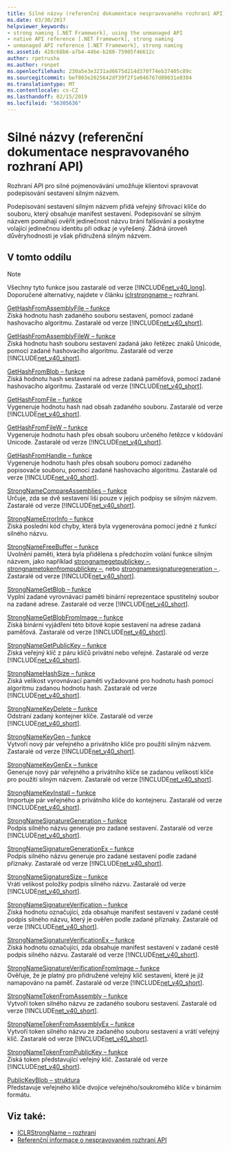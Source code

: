 ```yaml
---
title: Silné názvy (referenční dokumentace nespravovaného rozhraní API)
ms.date: 03/30/2017
helpviewer_keywords:
- strong naming [.NET Framework], using the unmanaged API
- native API reference [.NET Framework], strong naming
- unmanaged API reference [.NET Framework], strong naming
ms.assetid: 428c68b6-a7b4-44be-b280-75905f46612c
author: rpetrusha
ms.author: ronpet
ms.openlocfilehash: 230a5e3e3231ad6675d214d370f74eb37405c89c
ms.sourcegitcommit: bef803e2025642df39f2f1e046767d89031e0304
ms.translationtype: MT
ms.contentlocale: cs-CZ
ms.lasthandoff: 02/15/2019
ms.locfileid: "56305636"
---
```

# <a name="strong-naming-unmanaged-api-reference"></a>Silné názvy (referenční dokumentace nespravovaného rozhraní API)
Rozhraní API pro silné pojmenovávání umožňuje klientovi spravovat podepisování sestavení silným názvem.  
  
 Podepisování sestavení silným názvem přidá veřejný šifrovací klíče do souboru, který obsahuje manifest sestavení. Podepisování se silným názvem pomáhají ověřit jedinečnost názvu brání falšování a poskytne volající jedinečnou identitu při odkaz je vyřešený. Žádná úroveň důvěryhodnosti je však přidružená silným názvem.  
  
## <a name="in-this-section"></a>V tomto oddílu  
  
> [!NOTE]
>  Všechny tyto funkce jsou zastaralé od verze [!INCLUDE[net_v40_long](../../../../includes/net-v40-long-md.md)]. Doporučené alternativy, najdete v článku [iclrstrongname –](../../../../docs/framework/unmanaged-api/hosting/iclrstrongname-interface.md) rozhraní.  
  
 [GetHashFromAssemblyFile – funkce](../../../../docs/framework/unmanaged-api/strong-naming/gethashfromassemblyfile-function.md)  
 Získá hodnotu hash zadaného souboru sestavení, pomocí zadané hashovacího algoritmu. Zastaralé od verze [!INCLUDE[net_v40_short](../../../../includes/net-v40-short-md.md)].  
  
 [GetHashFromAssemblyFileW – funkce](../../../../docs/framework/unmanaged-api/strong-naming/gethashfromassemblyfilew-function.md)  
 Získá hodnotu hash souboru sestavení zadaná jako řetězec znaků Unicode, pomocí zadané hashovacího algoritmu. Zastaralé od verze [!INCLUDE[net_v40_short](../../../../includes/net-v40-short-md.md)].  
  
 [GetHashFromBlob – funkce](../../../../docs/framework/unmanaged-api/strong-naming/gethashfromblob-function.md)  
 Získá hodnotu hash sestavení na adrese zadaná paměťová, pomocí zadané hashovacího algoritmu. Zastaralé od verze [!INCLUDE[net_v40_short](../../../../includes/net-v40-short-md.md)].  
  
 [GetHashFromFile – funkce](../../../../docs/framework/unmanaged-api/strong-naming/gethashfromfile-function.md)  
 Vygeneruje hodnotu hash nad obsah zadaného souboru.  Zastaralé od verze [!INCLUDE[net_v40_short](../../../../includes/net-v40-short-md.md)].  
  
 [GetHashFromFileW – funkce](../../../../docs/framework/unmanaged-api/strong-naming/gethashfromfilew-function.md)  
 Vygeneruje hodnotu hash přes obsah souboru určeného řetězce v kódování Unicode. Zastaralé od verze [!INCLUDE[net_v40_short](../../../../includes/net-v40-short-md.md)].  
  
 [GetHashFromHandle – funkce](../../../../docs/framework/unmanaged-api/strong-naming/gethashfromhandle-function.md)  
 Vygeneruje hodnotu hash přes obsah souboru pomocí zadaného popisovače souboru, pomocí zadané hashovacího algoritmu.  Zastaralé od verze [!INCLUDE[net_v40_short](../../../../includes/net-v40-short-md.md)].  
  
 [StrongNameCompareAssemblies – funkce](../../../../docs/framework/unmanaged-api/strong-naming/strongnamecompareassemblies-function.md)  
 Určuje, zda se dvě sestavení liší pouze v jejich podpisy se silným názvem. Zastaralé od verze [!INCLUDE[net_v40_short](../../../../includes/net-v40-short-md.md)].  
  
 [StrongNameErrorInfo – funkce](../../../../docs/framework/unmanaged-api/strong-naming/strongnameerrorinfo-function.md)  
 Získá poslední kód chyby, která byla vygenerována pomocí jedné z funkcí silného názvu.  
  
 [StrongNameFreeBuffer – funkce](../../../../docs/framework/unmanaged-api/strong-naming/strongnamefreebuffer-function.md)  
 Uvolnění paměti, která byla přidělena s předchozím volání funkce silným názvem, jako například [strongnamegetpublickey –](../../../../docs/framework/unmanaged-api/strong-naming/strongnamegetpublickey-function.md), [strongnametokenfrompublickey –](../../../../docs/framework/unmanaged-api/strong-naming/strongnametokenfrompublickey-function.md), nebo [strongnamesignaturegeneration – ](../../../../docs/framework/unmanaged-api/strong-naming/strongnamesignaturegeneration-function.md).   Zastaralé od verze [!INCLUDE[net_v40_short](../../../../includes/net-v40-short-md.md)].  
  
 [StrongNameGetBlob – funkce](../../../../docs/framework/unmanaged-api/strong-naming/strongnamegetblob-function.md)  
 Vyplní zadané vyrovnávací paměti binární reprezentace spustitelný soubor na zadané adrese. Zastaralé od verze [!INCLUDE[net_v40_short](../../../../includes/net-v40-short-md.md)].  
  
 [StrongNameGetBlobFromImage – funkce](../../../../docs/framework/unmanaged-api/strong-naming/strongnamegetblobfromimage-function.md)  
 Získá binární vyjádření této bitové kopie sestavení na adrese zadaná paměťová. Zastaralé od verze [!INCLUDE[net_v40_short](../../../../includes/net-v40-short-md.md)].  
  
 [StrongNameGetPublicKey – funkce](../../../../docs/framework/unmanaged-api/strong-naming/strongnamegetpublickey-function.md)  
 Získá veřejný klíč z páru klíčů privátní nebo veřejné. Zastaralé od verze [!INCLUDE[net_v40_short](../../../../includes/net-v40-short-md.md)].  
  
 [StrongNameHashSize – funkce](../../../../docs/framework/unmanaged-api/strong-naming/strongnamehashsize-function.md)  
 Získá velikost vyrovnávací paměti vyžadované pro hodnotu hash pomocí algoritmu zadanou hodnotu hash.  Zastaralé od verze [!INCLUDE[net_v40_short](../../../../includes/net-v40-short-md.md)].  
  
 [StrongNameKeyDelete – funkce](../../../../docs/framework/unmanaged-api/strong-naming/strongnamekeydelete-function.md)  
 Odstraní zadaný kontejner klíče. Zastaralé od verze [!INCLUDE[net_v40_short](../../../../includes/net-v40-short-md.md)].  
  
 [StrongNameKeyGen – funkce](../../../../docs/framework/unmanaged-api/strong-naming/strongnamekeygen-function.md)  
 Vytvoří nový pár veřejného a privátního klíče pro použití silným názvem.  Zastaralé od verze [!INCLUDE[net_v40_short](../../../../includes/net-v40-short-md.md)].  
  
 [StrongNameKeyGenEx – funkce](../../../../docs/framework/unmanaged-api/strong-naming/strongnamekeygenex-function.md)  
 Generuje nový pár veřejného a privátního klíče se zadanou velikostí klíče pro použití silným názvem. Zastaralé od verze [!INCLUDE[net_v40_short](../../../../includes/net-v40-short-md.md)].  
  
 [StrongNameKeyInstall – funkce](../../../../docs/framework/unmanaged-api/strong-naming/strongnamekeyinstall-function.md)  
 Importuje pár veřejného a privátního klíče do kontejneru.  Zastaralé od verze [!INCLUDE[net_v40_short](../../../../includes/net-v40-short-md.md)].  
  
 [StrongNameSignatureGeneration – funkce](../../../../docs/framework/unmanaged-api/strong-naming/strongnamesignaturegeneration-function.md)  
 Podpis silného názvu generuje pro zadané sestavení.   Zastaralé od verze [!INCLUDE[net_v40_short](../../../../includes/net-v40-short-md.md)].  
  
 [StrongNameSignatureGenerationEx – funkce](../../../../docs/framework/unmanaged-api/strong-naming/strongnamesignaturegenerationex-function.md)  
 Podpis silného názvu generuje pro zadané sestavení podle zadané příznaky.    Zastaralé od verze [!INCLUDE[net_v40_short](../../../../includes/net-v40-short-md.md)].  
  
 [StrongNameSignatureSize – funkce](../../../../docs/framework/unmanaged-api/strong-naming/strongnamesignaturesize-function.md)  
 Vrátí velikost položky podpis silného názvu. Zastaralé od verze [!INCLUDE[net_v40_short](../../../../includes/net-v40-short-md.md)].  
  
 [StrongNameSignatureVerification – funkce](../../../../docs/framework/unmanaged-api/strong-naming/strongnamesignatureverification-function.md)  
 Získá hodnotu označující, zda obsahuje manifest sestavení v zadané cestě podpis silného názvu, který je ověřen podle zadané příznaky. Zastaralé od verze [!INCLUDE[net_v40_short](../../../../includes/net-v40-short-md.md)].  
  
 [StrongNameSignatureVerificationEx – funkce](../../../../docs/framework/unmanaged-api/strong-naming/strongnamesignatureverificationex-function.md)  
 Získá hodnotu označující, zda obsahuje manifest sestavení v zadané cestě podpis silného názvu.  Zastaralé od verze [!INCLUDE[net_v40_short](../../../../includes/net-v40-short-md.md)].  
  
 [StrongNameSignatureVerificationFromImage – funkce](../../../../docs/framework/unmanaged-api/strong-naming/strongnamesignatureverificationfromimage-function.md)  
 Ověřuje, že je platný pro přidružené veřejný klíč sestavení, které je již namapováno na paměť. Zastaralé od verze [!INCLUDE[net_v40_short](../../../../includes/net-v40-short-md.md)].  
  
 [StrongNameTokenFromAssembly – funkce](../../../../docs/framework/unmanaged-api/strong-naming/strongnametokenfromassembly-function.md)  
 Vytvoří token silného názvu ze zadaného souboru sestavení.  Zastaralé od verze [!INCLUDE[net_v40_short](../../../../includes/net-v40-short-md.md)].  
  
 [StrongNameTokenFromAssemblyEx – funkce](../../../../docs/framework/unmanaged-api/strong-naming/strongnametokenfromassemblyex-function.md)  
 Vytvoří token silného názvu ze zadaného souboru sestavení a vrátí veřejný klíč. Zastaralé od verze [!INCLUDE[net_v40_short](../../../../includes/net-v40-short-md.md)].  
  
 [StrongNameTokenFromPublicKey – funkce](../../../../docs/framework/unmanaged-api/strong-naming/strongnametokenfrompublickey-function.md)  
 Získá token představující veřejný klíč. Zastaralé od verze [!INCLUDE[net_v40_short](../../../../includes/net-v40-short-md.md)].  
  
 [PublicKeyBlob – struktura](../../../../docs/framework/unmanaged-api/strong-naming/publickeyblob-structure.md)  
 Představuje veřejného klíče dvojice veřejného/soukromého klíče v binárním formátu.  
  
## <a name="see-also"></a>Viz také:
- [ICLRStrongName – rozhraní](../../../../docs/framework/unmanaged-api/hosting/iclrstrongname-interface.md)
- [Referenční informace o nespravovaném rozhraní API](../../../../docs/framework/unmanaged-api/index.md)
